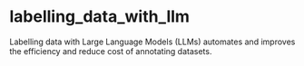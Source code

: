 # labelling_data_with_llm
Labelling data with Large Language Models (LLMs) automates and improves the efficiency and reduce cost of annotating datasets.

